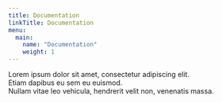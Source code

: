 ```yaml
---
title: Documentation
linkTitle: Documentation
menu:
  main:
    name: "Documentation"
    weight: 1
---
```


Lorem ipsum dolor sit amet, consectetur adipiscing elit.  
Etiam dapibus eu sem eu euismod.    
Nullam vitae leo vehicula, hendrerit velit non, venenatis massa.
